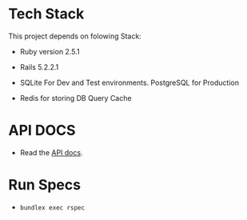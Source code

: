 # Tech Stack
This project depends on folowing Stack:

* Ruby version 2.5.1

* Rails 5.2.2.1

* SQLite For Dev and Test environments. PostgreSQL for Production

* Redis for storing DB Query Cache


# API DOCS

* Read the [API docs](https://documenter.getpostman.com/view/779034/S17rvU4e).


# Run Specs

* ``` bundlex exec rspec ```
